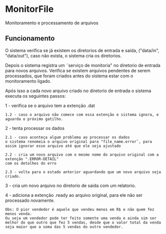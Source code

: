 # MonitorFile
Monitoramento e processamento de arquivos

## Funcionamento
O sistema verifica se já existem os diretorios de entrada e saida, ("data/in", "data/out"),
caso não exista, o sistema cria os diretorios.

Depois o sistema registra um ˜serviço de monitoria" no diretorio de entrada para novos arquivos.
Verifica se existem arquivos pendentes de serem processados, que foram criados antes do sistema estar com o monitoramento ligado.

Após isso a cada novo arquivo criado no diretorio de entrada o sistema executa os seguintes passos:

1 - verifica se o arquivo tem a extenção .dat

    1.2 - caso o arquivo não comece com essa extenção o sistema ignora, e aguarda o próximo gatilho.
    
2 - tenta processar os dados

    2.1 - caso aconteça algum problema ao processar os dados
    o sistema renomeia o arquivo original para "file_name.error˜, para assim ignorar esse arquivo até que ele seja ajustado
    
    2.2 - cria um novo arquivo com o mesmo nome do arquivo original com a extenção ".ERROR-DETAIL"
    com os detalhes do erro
    
    2.3 - volta para o estado anterior aguardando que um novo arquivo seja criado.
    
3 - cria um novo arquivo no diretorio de saida com um relatorio.

4 - adiciona a extenção .ready ao arquivo original, para ele não ser processado novamente.


    Obs: O pior vendedor é aquele que vendeu menos em R$ e não quem fez menos venda.
    Ou seja um vendedor pode ter feito somente uma venda e ainda sim ser melhor do que outro que fez 5 vendas, desde que o valor total da venda seja maior que a soma das 5 vendas do outro vendedor.
